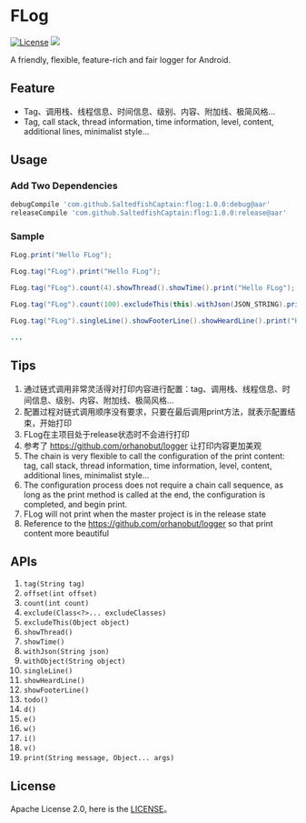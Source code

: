 # FLog
[![License](https://img.shields.io/badge/License-Apache%202.0-blue.svg)](https://github.com/SaltedfishCaptain/flog/blob/master/LICENSE)
[![](https://img.shields.io/badge/Version-v1.0.0-blue.svg)](https://github.com/SaltedfishCaptain/flog/releases/tag/1.0.0)

A friendly, flexible, feature-rich and fair logger for Android.

## Feature
- Tag、调用栈、线程信息、时间信息、级别、内容、附加线、极简风格...
- Tag, call stack, thread information, time information, level, content, additional lines, minimalist style...

## Usage
### Add Two Dependencies
```groovy
debugCompile 'com.github.SaltedfishCaptain:flog:1.0.0:debug@aar'
releaseCompile 'com.github.SaltedfishCaptain:flog:1.0.0:release@aar'
```

### Sample
```java
FLog.print("Hello FLog");

FLog.tag("FLog").print("Hello FLog");

FLog.tag("FLog").count(4).showThread().showTime().print("Hello FLog");

FLog.tag("FLog").count(100).excludeThis(this).withJson(JSON_STRING).print("Hello FLog");

FLog.tag("FLog").singleLine().showFooterLine().showHeardLine().print("Hello FLog");

...
```

## Tips
1. 通过链式调用非常灵活得对打印内容进行配置：tag、调用栈、线程信息、时间信息、级别、内容、附加线、极简风格...
2. 配置过程对链式调用顺序没有要求，只要在最后调用print方法，就表示配置结束，开始打印
3. FLog在主项目处于release状态时不会进行打印
4. 参考了 https://github.com/orhanobut/logger 让打印内容更加美观
5. The chain is very flexible to call the configuration of the print content: tag, call stack, thread information, time information, level, content, additional lines, minimalist style...
6. The configuration process does not require a chain call sequence, as long as the print method is called at the end, the configuration is completed, and begin print.
7. FLog will not print when the master project is in the release state
8. Reference to the https://github.com/orhanobut/logger so that print content more beautiful

## APIs
1. `tag(String tag)`
2. `offset(int offset)`
3. `count(int count)`
4. `exclude(Class<?>... excludeClasses)`
5. `excludeThis(Object object)`
6. `showThread()`
7. `showTime()`
8. `withJson(String json)`
9. `withObject(String object)`
10. `singleLine()`
11. `showHeardLine()`
12. `showFooterLine()`
13. `todo()`
14. `d()`
15. `e()`
16. `w()`
17. `i()`
18. `v()`
19. `print(String message, Object... args)`

## License
Apache License 2.0, here is the [LICENSE](https://github.com/SaltedfishCaptain/flog/blob/master/LICENSE)。